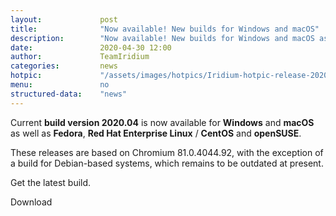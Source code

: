 ```yaml
---
layout: 			post
title:  			"Now available! New builds for Windows and macOS"
description: 		"Now available! New builds for Windows and macOS as well as Fedora, Red Hat Enterprise Linux / CentOS and select openSUSE systems."
date:	 			2020-04-30 12:00
author:				TeamIridium
categories:			news
hotpic:				"/assets/images/hotpics/Iridium-hotpic-release-2020.04-win_mac.png"
menu: 				no
structured-data:	"news"
---
```

Current **build version 2020.04** is now available for **Windows** and **macOS** as well as **Fedora**, 
**Red Hat Enterprise Linux** / **CentOS** and **openSUSE**.

These releases are based on Chromium 81.0.4044.92, with the exception of a build for Debian-based systems, 
which remains to be outdated at present.

Get the latest build.

<a id="download-parser2" class="button download" title="download Iridium Browser">Download</a>